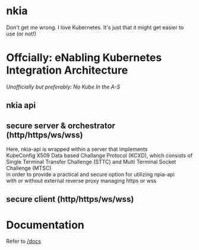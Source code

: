 # nkia

Don't get me wrong. I love Kubernetes. It's just that it might get easier to use (or not!)

# Offcially: eNabling Kubernetes Integration Architecture

*Unofficially but preferably: No Kube In the A-S*


## nkia api

## secure server & orchestrator (http/https/ws/wss)

Here, nkia-api is wrapped within a server that implements \
KubeConfig X509 Data based Challange Protocol (KCXD), which consists of\
Single Terminal Transfer Challenge (STTC) and Multi Terminal Socket Challenge (MTSC)\
in order to provide a practical and secure option for utilizing npia-api \
with or without external reverse proxy managing https or wss 


## secure client (http/https/ws/wss)


# Documentation

Refer to [/docs](https://okestro-aidevops.github.io/npia-server/)